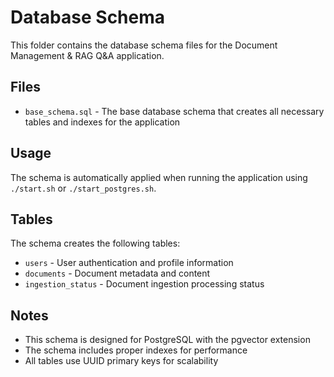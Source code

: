 # Database Schema

This folder contains the database schema files for the Document Management & RAG Q&A application.

## Files

- `base_schema.sql` - The base database schema that creates all necessary tables and indexes for the application

## Usage

The schema is automatically applied when running the application using `./start.sh` or `./start_postgres.sh`.

## Tables

The schema creates the following tables:
- `users` - User authentication and profile information
- `documents` - Document metadata and content
- `ingestion_status` - Document ingestion processing status

## Notes

- This schema is designed for PostgreSQL with the pgvector extension
- The schema includes proper indexes for performance
- All tables use UUID primary keys for scalability 